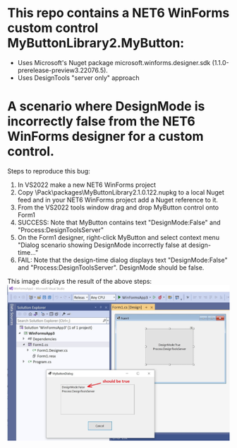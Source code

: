 # This repo contains a NET6 WinForms custom control MyButtonLibrary2.MyButton:
- Uses Microsoft's Nuget package microsoft.winforms.designer.sdk (1.1.0-prerelease-preview3.22076.5).
- Uses DesignTools "server only" approach  

# A scenario where DesignMode is incorrectly false from the NET6 WinForms designer for a custom control.
Steps to reproduce this bug:
1) In VS2022 make a new NET6 WinForms project
2) Copy \Pack\packages\MyButtonLibrary2.1.0.122.nupkg to a local Nuget feed and in your NET6 WinForms project add a Nuget reference to it.
3) From the VS2022 tools window drag and drop MyButton control onto Form1
4) SUCCESS: Note that MyButton contains text "DesignMode:False" and "Process:DesignToolsServer"
5) On the Form1 designer, right-click MyButton and select context menu "Dialog scenario showing DesignMode incorrectly false at design-time..."
6) FAIL: Note that the design-time dialog displays text "DesignMode:False" and "Process:DesignToolsServer". DesignMode should be false.

This image displays the result of the above steps:
![Image](DesignModeBugScreenshot.JPG)



